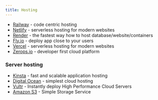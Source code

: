 ```yaml
---
title: Hosting
---
```


- [Railway](https://railway.app/) - code centric hosting
- [Netlify](https://www.netlify.com/) - serverless hosting for modern websites
- [Render](https://render.com/) - the fastest way how to host database/website/containers
- [Fly.io](https://fly.io/) - deploy app close to your users
- [Vercel](https://vercel.com/dashboard) - serverless hosting for modern websites
- [Zerops.io](https://zerops.io/) - developer first cloud platform

### Server hosting

- [Kinsta](https://kinsta.com/application-hosting/) - fast and scalable application hosting
- [Digital Ocean](https://www.digitalocean.com/) - simplest cloud hosting
- [Vultr](https://www.vultr.com/) - Instantly deploy High Performance Cloud Servers
- [Amazon S3](https://aws.amazon.com/s3/) - Simple Storage Service
